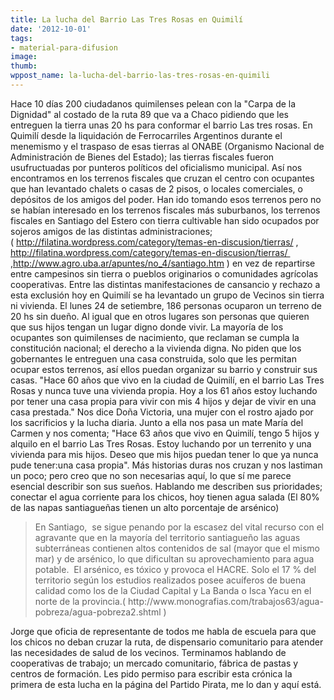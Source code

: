 ```yaml
---
title: La lucha del Barrio Las Tres Rosas en Quimilí
date: '2012-10-01'
tags:
- material-para-difusion
image: 
thumb: 
wppost_name: la-lucha-del-barrio-las-tres-rosas-en-quimili
---
```


Hace 10 días 200 ciudadanos quimilenses pelean con la "Carpa de la Dignidad" al costado de la ruta 89 que va a Chaco pidiendo que les entreguen la tierra unas 20 hs para conformar el barrio Las tres rosas.
En Quimilí desde la liquidación de Ferrocarriles Argentinos durante el menemismo y el traspaso de esas tierras al ONABE (Organismo Nacional de Administración de Bienes del Estado); las tierras fiscales fueron usufructuadas por punteros políticos del oficialismo municipal.
Así nos encontramos en los terrenos fiscales que cruzan el centro con ocupantes que han levantado chalets o casas de 2 pisos, o locales comerciales, o depósitos de los amigos del poder. Han ido tomando esos terrenos pero no se habían interesado en los terrenos fiscales más suburbanos, los terrenos fiscales en Santiago del Estero con tierra cultivable han sido ocupados por sojeros amigos de las distintas administraciones; ( http://filatina.wordpress.com/category/temas-en-discusion/tierras/ , http://filatina.wordpress.com/category/temas-en-discusion/tierras/  ,http://www.agro.uba.ar/apuntes/no_4/santiago.htm ) en vez de repartirse entre campesinos sin tierra o pueblos originarios o comunidades agrícolas cooperativas.
Entre las distintas manifestaciones de cansancio y rechazo a esta exclusión hoy en Quimilí se ha levantado un grupo de Vecinos sin tierra ni vivienda. El lunes 24 de setiembre, 186 personas ocuparon un terreno de 20 hs sin dueño.
Al igual que en otros lugares son personas que quieren que sus hijos tengan un lugar digno donde vivir. La mayoría de los ocupantes son quimilenses de nacimiento, que reclaman se cumpla la constitución nacional; el derecho a la vivienda digna.
No piden que los gobernantes le entreguen una casa construida, solo que les permitan ocupar estos terrenos, así ellos puedan organizar su barrio y construir sus casas.
"Hace 60 años que vivo en la ciudad de Quimilí, en el barrio Las Tres Rosas y nunca tuve una vivienda propia. Hoy a los 61 años estoy luchando por tener una casa propia para vivir con mis 4 hijos y dejar de vivir en una casa prestada." Nos dice Doña Victoria, una mujer con el rostro ajado por los sacrificios y la lucha diaria. Junto a ella nos pasa un mate María del Carmen y nos comenta; "Hace 63 años que vivo en Quimilí, tengo 5 hijos y alquilo en el barrio Las Tres Rosas. Estoy luchando por un terrenito y una vivienda para mis hijos.
Deseo que mis hijos puedan tener lo que ya nunca pude tener:una casa propia".
Más historias duras nos cruzan y nos lastiman un poco; pero creo que no son necesarias aquí, lo que sí me parece esencial describir son sus sueños.
Hablando me describen sus prioridades; conectar el agua corriente para los chicos, hoy tienen agua salada (El 80% de las napas santiagueñas tienen un alto porcentaje de arsénico)
<blockquote>En Santiago,  se sigue penando por la escasez del vital recurso con el agravante que en la mayoría del territorio santiagueño las aguas subterráneas contienen altos contenidos de sal (mayor que el mismo mar) y de arsénico, lo que dificultan su aprovechamiento para agua potable.  El arsénico, es tóxico y provoca el HACRE. Solo el 17 % del territorio según los estudios realizados posee acuíferos de buena calidad como los de la Ciudad Capital y La Banda o Isca Yacu en el norte de la provincia.( http://www.monografias.com/trabajos63/agua-pobreza/agua-pobreza2.shtml )</blockquote>
Jorge que oficia de representante de todos me habla de escuela para que los chicos no deban cruzar la ruta, de dispensario comunitario para atender las necesidades de salud de los vecinos. Terminamos hablando de cooperativas de trabajo; un mercado comunitario, fábrica de pastas y centros de formación.
Les pido permiso para escribir esta crónica la primera de esta lucha en la página del Partido Pirata, me lo dan y aquí está.
